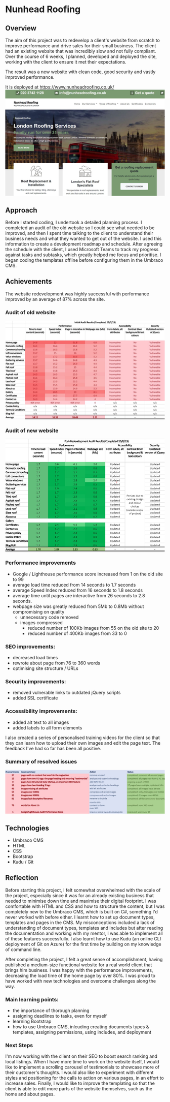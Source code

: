# Nunhead Roofing

## Overview
The aim of this project was to redevelop a client's website from scratch to improve performance and drive sales for their small business. The client had an existing website that was incredibly slow and not fully compliant. Over the course of 6 weeks, I planned, developed and deployed the site, working with the client to ensure it met their expectations.

The result was a new website with clean code, good security and vastly improved performance.

It is deployed at <a href="https://www.nunheadroofing.co.uk/" target="_blank">https://www.nunheadroofing.co.uk/</a>
![screenshot of Nunhead Roofing's new website](nunhead.jpg)


## Approach
Before I started coding, I undertook a detailed planning process. I completed an audit of the old website so I could see what needed to be improved, and then I spent time talking to the client to understand their business needs and what they wanted to get out of the website. I used this information to create a development roadmap and schedule. After agreeing the schedule with the client, I used Microsoft Teams to track my progress against tasks and subtasks, which greatly helped me focus and prioritise. I began coding the templates offline before configuring them in the Umbraco CMS. 


## Achievements
The website redevelopment was highly successful with performance improved by an average of 87% across the site. 

### Audit of old website
![audit of old website](nunhead-audit01.jpg)

### Audit of new website
![audit of new website](nunhead-audit02.jpg)

### Performance improvements
* Google / Lighthouse performance score increased from 1 on the old site to 99
* average load time reduced from 14 seconds to 1.7 seconds
* average Speed Index reduced from 16 seconds to 1.8 seconds
* average time until pages are interactive from 26 seconds to 2.8 seconds.
* webpage size was greatly reduced from 5Mb to 0.8Mb without compromising on quality
  * unnecessary code removed
  * images compressed
    * reduced number of 100Kb images from 55 on the old site to 20
    * reduced number of 400Kb images from 33 to 0

### SEO improvements:
* decreased load times
* rewrote about page from 76 to 360 words
* optimising site structure / URLs

### Security improvements:
* removed vulnerable links to outdated jQuery scripts
* added SSL certificate

### Accessibility improvements:
* added alt text to all images
* added labels to all form elements

I also created a series of personalised training videos for the client so that they can learn how to upload their own images and edit the page text. The feedback I've had so far has been all positive.

### Summary of resolved issues
![summary of resolved issues](nunhead-audit03.jpg)

## Technologies
* Umbraco CMS
* HTML
* CSS
* Bootstrap
* Kudu / Git


## Reflection
Before starting this project, I felt somewhat overwhelmed with the scale of the project, especially since it was for an already existing business that needed to minimise down time and maximise their digital footprint. I was comfortable with HTML and CSS and how to structure the content, but I was completely new to the Umbraco CMS, which is built on C#, something I'd never worked with before either. I learnt how to set up document types, templates and pages in the CMS. My misconceptions included a lack of understanding of document types, templates and includes but after reading the documentation and working with my mentor, I was able to implement all of these features successfully. I also learnt how to use Kudu (an online CLI deployment of Git on Azure) for the first time by building on my knowledge of command line.

After completing the project, I felt a great sense of accomplishment, having published a medium-size functional website for a real world client that brings him business. I was happy with the performance improvements, decreasing the load time of the home page by over 80%. I was proud to have worked with new technologies and overcome challenges along the way.


### Main learning points:
* the importance of thorough planning
* assigning deadlines to tasks, even for myself
* learning Bootstrap
* how to use Umbraco CMS, inlcuding creating documents types & templates, assigning permissions, using includes, and deployment


### Next Steps
I'm now working with the client on their SEO to boost search ranking and local listings. When I have more time to work on the website itself, I would like to implement a scrolling carousel of testimonials to showcase more of their customer's thoughts. I would also like to experiment with different styles and positioning for the calls to action on various pages, in an effort to increase sales. Finally, I would like to improve the templating so that the client is able to edit more parts of the website themselves, such as the home and about pages.

